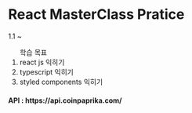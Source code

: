 <h1>React MasterClass Pratice</h1>

<p>1.1 ~</p>

<ol>학습 목표
<li>react js 익히기</li>
<li>typescript 익히기</li>
<li>styled components 익히기</li>
</ol>

<h4>API : https://api.coinpaprika.com/</h4>
